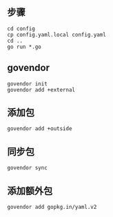 ## 步骤
```
cd config
cp config.yaml.local config.yaml
cd ..
go run *.go
```
## govendor
```
govendor init
govendor add +external
```
## 添加包
```
govendor add +outside
```
## 同步包
```
govendor sync
```
## 添加额外包
```
govendor add gopkg.in/yaml.v2
```